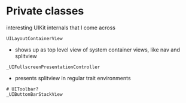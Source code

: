 # Private classes

interesting UIKit internals that I come across

`UILayoutContainerView`
* shows up as top level view of system container views, like nav and splitview

`_UIFullscreenPresentationController`
* presents splitview in regular trait environments

```objc
# UIToolbar?
_UIButtonBarStackView
```
